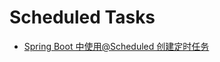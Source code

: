 ﻿# Scheduled Tasks

- [Spring Boot 中使用@Scheduled 创建定时任务](http://blog.didispace.com/springbootscheduled/)

